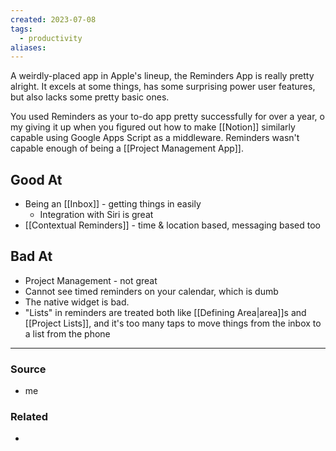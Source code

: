 ```yaml
---
created: 2023-07-08
tags:
  - productivity
aliases:
---
```

A weirdly-placed app in Apple's lineup, the Reminders App is really pretty alright. It excels at some things, has some surprising power user features, but also lacks some pretty basic ones.

You used Reminders as your to-do app pretty successfully for over a year, o my giving it up when you figured out how to make [[Notion]] similarly capable using Google Apps Script as a middleware. Reminders wasn't capable enough of being a [[Project Management App]]. 

## Good At
- Being an [[Inbox]] - getting things in easily
	- Integration with Siri is great
- [[Contextual Reminders]] - time & location based, messaging based too 

## Bad At
- Project Management - not great
- Cannot see timed reminders on your calendar, which is dumb
- The native widget is bad.
- "Lists" in reminders are treated both like [[Defining Area|area]]s and [[Project Lists]], and it's too many taps to move things from the inbox to a list from the phone

****
### Source
- me

### Related
- 
